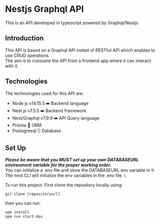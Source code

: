 # Nestjs Graphql API
 This is an API developed in typescript powered by Graphql/Nestjs

## Introduction
This API is based on a Graphql API insted of RESTful API which enables to use CRUD operations \
The aim is to consume the API from a frontend app where it can interact with it.

## Technologies
The technologies used for this API are: 
- Node js v14.15.5 :arrow_right: Backend language
- Nest js v7.5.5 :arrow_right: Backend framework
- Nest/Graphql v7.9.9 :arrow_right: API Query language
- Prisma :small_red_triangle: ORM
- Postsgresql :file_cabinet: Database


## Set Up
***Please be aware that you MUST set up your own DATABASEURL environment variable for the proper working order.*** \
You can initialize a .env file and store the DATABASEURL env variable in it. \
The nest CLI will initialize the env variables in the .env file. \

To run this project. First clone the repository locally using:
```
git clone [repositoryurl]
```

then you can run:
```
npm install
npm run start:dev
```

